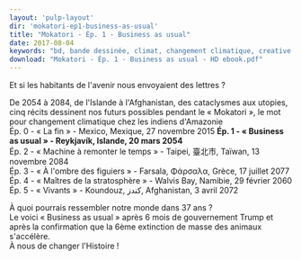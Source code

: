 ```yaml
---
layout: 'pulp-layout'
dir: 'mokatori-ep1-business-as-usual'
title: "Mokatori - Ép. 1 - Business as usual"
date: 2017-08-04
keywords: "bd, bande dessinée, climat, changement climatique, creative commons, libre, gratuit"
download: "Mokatori - Ép. 1 - Business as usual - HD ebook.pdf"
---
```


Et si les habitants de l'avenir nous envoyaient des lettres ?

De 2054 à 2084, de l'Islande à l'Afghanistan, des cataclysmes aux utopies, cinq récits dessinent nos futurs possibles pendant le «&nbsp;Mokatori&nbsp;», le mot pour changement climatique chez les indiens d'Amazonie  
Ép. 0 - « La fin » - Mexico, Mexique, 27 novembre 2015
**Ép. 1 - « Business as usual » - Reykjavík, Islande, 20 mars 2054**   
Ép. 2 - « Machine à remonter le temps » - Taipei, 臺北市, Taïwan, 13 novembre 2084   
Ép. 3 - « À l'ombre des figuiers » - Farsala, Φάρσαλα, Grèce, 17 juillet 2077   
Ép. 4 - « Maîtres de la stratosphère » - Walvis Bay, Namibie, 29 février 2060   
Ép. 5 - « Vivants » - Koundouz, کندز, Afghanistan, 3 avril 2072   

À quoi pourrais ressembler notre monde dans 37 ans ?   
Le voici «&nbsp;Business as usual&nbsp;» après 6 mois de gouvernement Trump et après la confirmation que la 6ème extinction de masse des animaux s'accélère.    
À nous de changer l'Histoire !
